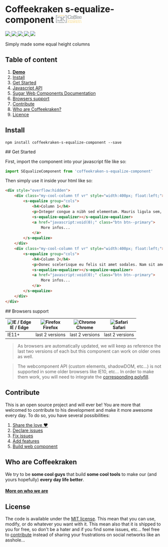 # Coffeekraken s-equalize-component <img src=".resources/coffeekraken-logo.jpg" height="25px" />

<p>
	<a href="https://travis-ci.org/Coffeekraken/s-equalize-component">
		<img src="https://img.shields.io/travis/Coffeekraken/s-equalize-component.svg?style=flat-square" />
	</a>
	<a href="https://www.npmjs.com/package/coffeekraken-s-equalize-component">
		<img src="https://img.shields.io/npm/v/coffeekraken-s-datepicker.svg?style=flat-square" />
	</a>
	<a href="https://github.com/coffeekraken/s-equalize-component/blob/master/LICENSE.txt">
		<img src="https://img.shields.io/npm/l/coffeekraken-s-datepicker.svg?style=flat-square" />
	</a>
	<!-- <a href="https://github.com/coffeekraken/s-equalize-component">
		<img src="https://img.shields.io/npm/dt/coffeekraken-s-datepicker.svg?style=flat-square" />
	</a>
	<a href="https://github.com/coffeekraken/s-equalize-component">
		<img src="https://img.shields.io/github/forks/coffeekraken/s-equalize-component.svg?style=social&label=Fork&style=flat-square" />
	</a>
	<a href="https://github.com/coffeekraken/s-equalize-component">
		<img src="https://img.shields.io/github/stars/coffeekraken/s-equalize-component.svg?style=social&label=Star&style=flat-square" />
	</a> -->
	<a href="https://twitter.com/coffeekrakenio">
		<img src="https://img.shields.io/twitter/url/http/coffeekrakenio.svg?style=social&style=flat-square" />
	</a>
	<a href="http://coffeekraken.io">
		<img src="https://img.shields.io/twitter/url/http/shields.io.svg?style=flat-square&label=coffeekraken.io&colorB=f2bc2b&style=flat-square" />
	</a>
</p>

Simply made some equal height columns

## Table of content

1. **[Demo](http://components.coffeekraken.io/app/s-equalize-component)**
2. [Install](#readme-install)
3. [Get Started](#readme-get-started)
4. [Javascript API](doc/js)
5. [Sugar Web Components Documentation](https://github.com/Coffeekraken/sugar/blob/master/doc/webcomponent.md)
6. [Browsers support](#readme-browsers-support)
7. [Contribute](#readme-contribute)
8. [Who are Coffeekraken?](#readme-who-are-coffeekraken)
9. [Licence](#readme-license)

<a name="readme-install"></a>
## Install

```
npm install coffeekraken-s-equalize-component --save
```

<a name="readme-get-started"></a>
## Get Started

First, import the component into your javascript file like so:

```js
import SEqualizeComponent from 'coffeekraken-s-equalize-component'
```

Then simply use it inside your html like so:

```html
<div style="overflow:hidden">
	<div class="my-cool-column tf vr" style="width:400px; float:left;">
		<s-equalize group="cols">
			<h4>Column 1</h4>
			<p>Integer congue a nibh sed elementum. Mauris ligula sem, scelerisque.</p>
			<s-equalize-equalizer></s-equalize-equalizer>
			<a href="javascript:void(0);" class="btn btn--primary">
				More infos...
			</a>
		</s-equalize>
	</div>
	<div class="my-cool-column tf vr" style="width:400px; float:left;">
		<s-equalize group="cols">
			<h4>Column 2</h4>
			<p>Donec scelerisque eu felis sit amet sodales. Nam sit amet lacus purus. Aliquam rutrum facilisis velit non egestas. Maecenas condimentum condimentum eleifend. Ut sed massa tempus, pellentesque orci id, facilisis dolor. Integer ac ligula convallis, egestas sem ut, luctus purus.</p>
			<s-equalize-equalizer></s-equalize-equalizer>
			<a href="javascript:void(0);" class="btn btn--primary">
				More infos...
			</a>
		</s-equalize>
	</div>
</div>
```

<a id="readme-browsers-support"></a>
## Browsers support

| <img src="https://raw.githubusercontent.com/godban/browsers-support-badges/master/src/images/edge.png" alt="IE / Edge" width="16px" height="16px" /></br>IE / Edge | <img src="https://raw.githubusercontent.com/godban/browsers-support-badges/master/src/images/firefox.png" alt="Firefox" width="16px" height="16px" /></br>Firefox | <img src="https://raw.githubusercontent.com/godban/browsers-support-badges/master/src/images/chrome.png" alt="Chrome" width="16px" height="16px" /></br>Chrome | <img src="https://raw.githubusercontent.com/godban/browsers-support-badges/master/src/images/safari.png" alt="Safari" width="16px" height="16px" /></br>Safari |
| --------- | --------- | --------- | --------- |
| IE11+ | last 2 versions| last 2 versions| last 2 versions

> As browsers are automatically updated, we will keep as reference the last two versions of each but this component can work on older ones as well.

> The webcomponent API (custom elements, shadowDOM, etc...) is not supported in some older browsers like IE10, etc... In order to make them work, you will need to integrate the [corresponding polyfill](https://www.webcomponents.org/polyfills).

<a id="readme-contribute"></a>
## Contribute

This is an open source project and will ever be! You are more that welcomed to contribute to his development and make it more awesome every day.
To do so, you have several possibilities:

1. [Share the love ❤️](https://github.com/Coffeekraken/coffeekraken/blob/master/contribute.md#contribute-share-the-love)
2. [Declare issues](https://github.com/Coffeekraken/coffeekraken/blob/master/contribute.md#contribute-declare-issues)
3. [Fix issues](https://github.com/Coffeekraken/coffeekraken/blob/master/contribute.md#contribute-fix-issues)
4. [Add features](https://github.com/Coffeekraken/coffeekraken/blob/master/contribute.md#contribute-add-features)
5. [Build web component](https://github.com/Coffeekraken/coffeekraken/blob/master/contribute.md#contribute-build-web-component)

<a id="readme-who-are-coffeekraken"></a>
## Who are Coffeekraken

We try to be **some cool guys** that build **some cool tools** to make our (and yours hopefully) **every day life better**.  

#### [More on who we are](https://github.com/Coffeekraken/coffeekraken/blob/master/who-are-we.md)

<a id="readme-license"></a>
## License

The code is available under the [MIT license](LICENSE.txt). This mean that you can use, modify, or do whatever you want with it. This mean also that it is shipped to you for free, so don't be a hater and if you find some issues, etc... feel free to [contribute](https://github.com/Coffeekraken/coffeekraken/blob/master/contribute.md) instead of sharing your frustrations on social networks like an asshole...
